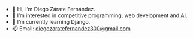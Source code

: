   - 👋 Hi, I’m Diego Zárate Fernández.
- 👀 I’m interested in competitive programming, web development and AI.
- 🌱 I’m currently learning Django.
- 📫 Email: diegozaratefernandez300@gmail.com
